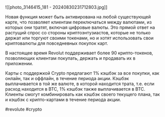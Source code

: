 
![[photo_3146415_181 - 20240830231712803.jpg]]

Новая функция может быть активирована на любой существующей карте, что позволяет клиентам переключаться между валютами, из которых они тратят, включая цифровые валюты. Это прямой ответ на растущий спрос со стороны криптоэнтузиастов, которые не только держат или торгуют своими токенами, но и хотят использовать свои криптовалюты для повседневных покупок карт.

В настоящее время Revolut поддерживает более 90 крипто-токенов, позволяющих клиентам покупать, держать и продавать их в приложении.

Карты с поддержкой Crypto предлагают 1% кэшбэк за все покупки, как онлайн, так и оффлайн, в течение периода акции. Кэшбэк выплачивается в той же валюте, в которой находится трата, т.е. если расход находится в BTC, 1% кэшбэк также выплачивается в BTC. Клиенты смогут комбинировать как кэшбэк своего текущего плана, так и кэшбэк с крипто-картами в течение периода акции.

#revolute #crypto 